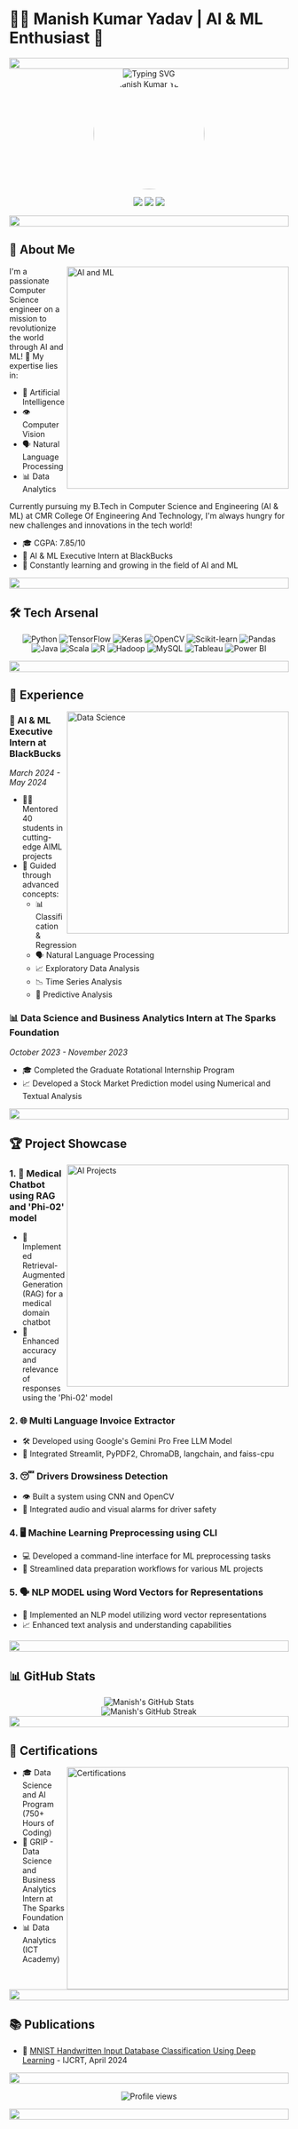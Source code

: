 # 👨‍💻 Manish Kumar Yadav | AI & ML Enthusiast 🚀

<div align="center">
  <img src="https://i.imgur.com/dBaSKWF.gif" height="20" width="100%">
</div>

<div align="center">
  <img src="https://readme-typing-svg.herokuapp.com?font=Fira+Code&pause=1000&color=3BAFF7&center=true&vCenter=true&width=435&lines=Data+Scientist+%7C+Data+Analyst;AI+%26+ML+Enthusiast;Computer+Science+Engineer" alt="Typing SVG" />
</div>

<div align="center">
  <img src="https://i.imgur.com/0pYH42V.png" alt="Manish Kumar Yadav" width="200" style="border-radius: 50%;" />
</div>

<p align="center">
  <a href="https://www.linkedin.com/manishk002"><img src="https://img.shields.io/badge/-Manish_Kumar_Yadav-0077B5?style=for-the-badge&logo=Linkedin&logoColor=white"/></a>
  <a href="mailto:manishky1412@gmail.com"><img src="https://img.shields.io/badge/-manishky1412@gmail.com-D14836?style=for-the-badge&logo=Gmail&logoColor=white"/></a>
  <a href="https://github.com/manishk002"><img src="https://img.shields.io/badge/-manishk002-181717?style=for-the-badge&logo=GitHub&logoColor=white"/></a>
</p>

<div align="center">
  <img src="https://i.imgur.com/dBaSKWF.gif" height="20" width="100%">
</div>

## 🧠 About Me

<img align="right" src="/api/placeholder/400/300" alt="AI and ML" width="400"/>

I'm a passionate Computer Science engineer on a mission to revolutionize the world through AI and ML! 🌟 My expertise lies in:

- 🤖 Artificial Intelligence
- 👁️ Computer Vision
- 🗣️ Natural Language Processing
- 📊 Data Analytics

Currently pursuing my B.Tech in Computer Science and Engineering (AI & ML) at CMR College Of Engineering And Technology, I'm always hungry for new challenges and innovations in the tech world!

- 🎓 CGPA: 7.85/10
- 💼 AI & ML Executive Intern at BlackBucks
- 🚀 Constantly learning and growing in the field of AI and ML

<div align="center">
  <img src="https://i.imgur.com/dBaSKWF.gif" height="20" width="100%">
</div>

## 🛠️ Tech Arsenal

<p align="center">
  <img src="https://img.shields.io/badge/-Python-3776AB?style=for-the-badge&logo=python&logoColor=white" alt="Python" />
  <img src="https://img.shields.io/badge/-TensorFlow-FF6F00?style=for-the-badge&logo=tensorflow&logoColor=white" alt="TensorFlow" />
  <img src="https://img.shields.io/badge/-Keras-D00000?style=for-the-badge&logo=keras&logoColor=white" alt="Keras" />
  <img src="https://img.shields.io/badge/-OpenCV-5C3EE8?style=for-the-badge&logo=opencv&logoColor=white" alt="OpenCV" />
  <img src="https://img.shields.io/badge/-Scikit_Learn-F7931E?style=for-the-badge&logo=scikit-learn&logoColor=white" alt="Scikit-learn" />
  <img src="https://img.shields.io/badge/-Pandas-150458?style=for-the-badge&logo=pandas&logoColor=white" alt="Pandas" />
  <img src="https://img.shields.io/badge/-Java-007396?style=for-the-badge&logo=java&logoColor=white" alt="Java" />
  <img src="https://img.shields.io/badge/-Scala-DC322F?style=for-the-badge&logo=scala&logoColor=white" alt="Scala" />
  <img src="https://img.shields.io/badge/-R-276DC3?style=for-the-badge&logo=r&logoColor=white" alt="R" />
  <img src="https://img.shields.io/badge/-Hadoop-66CCFF?style=for-the-badge&logo=apache-hadoop&logoColor=black" alt="Hadoop" />
  <img src="https://img.shields.io/badge/-MySQL-4479A1?style=for-the-badge&logo=mysql&logoColor=white" alt="MySQL" />
  <img src="https://img.shields.io/badge/-Tableau-E97627?style=for-the-badge&logo=tableau&logoColor=white" alt="Tableau" />
  <img src="https://img.shields.io/badge/-Power_BI-F2C811?style=for-the-badge&logo=power-bi&logoColor=black" alt="Power BI" />
</p>

<div align="center">
  <img src="https://i.imgur.com/dBaSKWF.gif" height="20" width="100%">
</div>

## 💼 Experience

<img align="right" src="/api/placeholder/400/300" alt="Data Science" width="400"/>

### 🚀 AI & ML Executive Intern at BlackBucks
*March 2024 - May 2024*
- 🧑‍🏫 Mentored 40 students in cutting-edge AIML projects
- 🧠 Guided through advanced concepts:
  - 📊 Classification & Regression
  - 🗣️ Natural Language Processing
  - 📈 Exploratory Data Analysis
  - 📉 Time Series Analysis
  - 🔮 Predictive Analysis

### 📊 Data Science and Business Analytics Intern at The Sparks Foundation
*October 2023 - November 2023*
- 🎓 Completed the Graduate Rotational Internship Program
- 📈 Developed a Stock Market Prediction model using Numerical and Textual Analysis

<div align="center">
  <img src="https://i.imgur.com/dBaSKWF.gif" height="20" width="100%">
</div>

## 🏆 Project Showcase

<img align="right" src="/api/placeholder/400/300" alt="AI Projects" width="400"/>

### 1. 🤖 Medical Chatbot using RAG and 'Phi-02' model
- 🧠 Implemented Retrieval-Augmented Generation (RAG) for a medical domain chatbot
- 🚀 Enhanced accuracy and relevance of responses using the 'Phi-02' model

### 2. 🌐 Multi Language Invoice Extractor
- 🛠️ Developed using Google's Gemini Pro Free LLM Model
- 🔧 Integrated Streamlit, PyPDF2, ChromaDB, langchain, and faiss-cpu

### 3. 😴 Drivers Drowsiness Detection
- 👁️ Built a system using CNN and OpenCV
- 🚨 Integrated audio and visual alarms for driver safety

### 4. 🖥️ Machine Learning Preprocessing using CLI
- 💻 Developed a command-line interface for ML preprocessing tasks
- 🚀 Streamlined data preparation workflows for various ML projects

### 5. 🗣️ NLP MODEL using Word Vectors for Representations
- 🧠 Implemented an NLP model utilizing word vector representations
- 📈 Enhanced text analysis and understanding capabilities

<div align="center">
  <img src="https://i.imgur.com/dBaSKWF.gif" height="20" width="100%">
</div>

## 📊 GitHub Stats

<div align="center">
  <img src="https://github-readme-stats.vercel.app/api?username=manishk002&show_icons=true&theme=radical" alt="Manish's GitHub Stats" />
</div>

<div align="center">
  <img src="https://github-readme-streak-stats.herokuapp.com/?user=manishk002&theme=dark" alt="Manish's GitHub Streak" />
</div>

<div align="center">
  <img src="https://i.imgur.com/dBaSKWF.gif" height="20" width="100%">
</div>

## 🏅 Certifications

<img align="right" src="/api/placeholder/400/300" alt="Certifications" width="400"/>

- 🎓 Data Science and AI Program (750+ Hours of Coding)
- 🌟 GRIP - Data Science and Business Analytics Intern at The Sparks Foundation
- 📊 Data Analytics (ICT Academy)

<div align="center">
  <img src="https://i.imgur.com/dBaSKWF.gif" height="20" width="100%">
</div>

## 📚 Publications

- 📝 [MNIST Handwritten Input Database Classification Using Deep Learning](https://www.ijcrt.org/papers/IJCRT2404494.pdf) - IJCRT, April 2024

<div align="center">
  <img src="https://i.imgur.com/dBaSKWF.gif" height="20" width="100%">
</div>

<p align="center">
  <img src="https://komarev.com/ghpvc/?username=manishk002&color=blueviolet&style=for-the-badge&label=Profile+Views" alt="Profile views" />
</p>

<div align="center">
  <img src="https://i.imgur.com/dBaSKWF.gif" height="20" width="100%">
</div>

